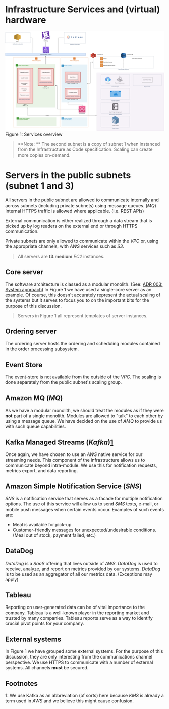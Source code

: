 # Infrastructure Services and (virtual) hardware

![Figure 1: Services overview](/img/services.png)
Figure 1: Services overview

> **Note: ** The second subnet is a copy of subnet 1 when instanced from the Infrastructure as Code specification. Scaling can create more copies on-demand.

# Servers in the public subnets (subnet 1 and 3)
All servers in the public subnet are allowed to communicate internally and across subnets (including private subnets) using message queues. (_MQ_) Internal HTTPS traffic is allowed where applicable. (i.e. REST APIs)

External communication is either realized through a data stream that is picked up by log readers on the external end or through HTTPS communication.

Private subnets are only allowed to communicate within the _VPC_ or, using the appropriate channels, with _AWS_ services such as _S3_.

> All servers are **t3.medium** _EC2_ instances.

## Core server
The software architecture is classed as a modular monolith. (See: [ADR 003: System approach](/4.ADRs/002%20System%20approach.md)) In Figure 1 we have used a single-core server as an example. Of course, this doesn't accurately represent the actual scaling of the systems but it serves to focus you to on the important bits for the purpose of this discussion.

> Servers in Figure 1 all represent templates of server instances.

## Ordering server
The ordering server hosts the ordering and scheduling modules contained in the order processing subsystem. 

## Event Store
The event-store is not available from the outside of the _VPC_. The scaling is done separately from the public subnet's scaling group.

## Amazon MQ (_MQ_)
As we have a modular monolith, we should treat the modules as if they were **not** part of a single monolith. Modules are allowed to "talk" to each other by using a message queue. We have decided on the use of _AMQ_ to provide us with such queue capabilities.

## Kafka Managed Streams (_Kafka_)[1](#footnotes)
Once again, we have chosen to use an _AWS_ native service for our streaming needs. This component of the infrastructure allows us to communicate beyond intra-module. We use this for notification requests, metrics export, and data reporting.

## Amazon Simple Notification Service (_SNS_)
_SNS_ is a notification service that serves as a facade for multiple notification options. The use of this service will allow us to send _SMS_ texts, e-mail, or mobile push messages when certain events occur. Examples of such events are:
- Meal is available for pick-up
- Customer-friendly messages for unexpected/undesirable conditions. (Meal out of stock, payment failed, etc.)

## DataDog
_DataDog_ is a _SaaS_ offering that lives outside of _AWS_. _DataDog_ is used to receive, analyze, and report on metrics provided by our systems. _DataDog_ is to be used as an aggregator of all our metrics data. (Exceptions may apply)

## Tableau
Reporting on user-generated data can be of vital importance to the company. Tableau is a well-known player in the reporting market and trusted by many companies. Tableau reports serve as a way to identify crucial pivot points for your company.

## External systems
In Figure 1 we have grouped some external systems. For the purpose of this discussion, they are only interesting from the communications channel perspective. We use HTTPS to communicate with a number of external systems. All channels **must** be secured.

## Footnotes
1: We use Kafka as an abbreviation (of sorts) here because _KMS_ is already a term used in _AWS_ and we believe this might cause confusion.
